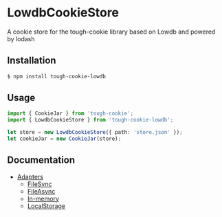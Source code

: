 # LowdbCookieStore
A cookie store for the tough-cookie library based on Lowdb and powered by lodash

## Installation

```sh
$ npm install tough-cookie-lowdb
```

## Usage

```typescript
import { CookieJar } from 'tough-cookie';
import { LowdbCookieStore } from 'tough-cookie-lowdb';

let store = new LowdbCookieStore({ path: 'store.json' });
let cookieJar = new CookieJar(store);
```

## Documentation

* [Adapters](https://github.com/typicode/lowdb/tree/master/docs/adapters.md)
  * [FileSync](https://github.com/typicode/lowdb/tree/master/docs/adapters.md#file-sync)
  * [FileAsync](https://github.com/typicode/lowdb/tree/master/docs/adapters.md#file-async)
  * [In-memory](https://github.com/typicode/lowdb/tree/master/docs/adapters.md#in-memory)
  * [LocalStorage](https://github.com/typicode/lowdb/tree/master/docs/adapters.md#local-storage)

